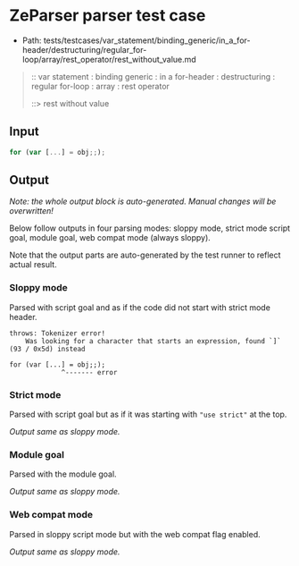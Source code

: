 # ZeParser parser test case

- Path: tests/testcases/var_statement/binding_generic/in_a_for-header/destructuring/regular_for-loop/array/rest_operator/rest_without_value.md

> :: var statement : binding generic : in a for-header : destructuring : regular for-loop : array : rest operator
>
> ::> rest without value

## Input


`````js
for (var [...] = obj;;);
`````

## Output

_Note: the whole output block is auto-generated. Manual changes will be overwritten!_

Below follow outputs in four parsing modes: sloppy mode, strict mode script goal, module goal, web compat mode (always sloppy).

Note that the output parts are auto-generated by the test runner to reflect actual result.

### Sloppy mode

Parsed with script goal and as if the code did not start with strict mode header.

`````
throws: Tokenizer error!
    Was looking for a character that starts an expression, found `]` (93 / 0x5d) instead

for (var [...] = obj;;);
             ^------- error
`````

### Strict mode

Parsed with script goal but as if it was starting with `"use strict"` at the top.

_Output same as sloppy mode._

### Module goal

Parsed with the module goal.

_Output same as sloppy mode._

### Web compat mode

Parsed in sloppy script mode but with the web compat flag enabled.

_Output same as sloppy mode._
